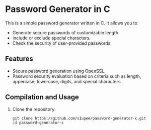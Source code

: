 # Password Generator in C

This is a simple password generator written in C. It allows you to:
- Generate secure passwords of customizable length.
- Include or exclude special characters.
- Check the security of user-provided passwords.

## Features
- Secure password generation using OpenSSL.
- Password security evaluation based on criteria such as length, uppercase, lowercase, digits, and special characters.

## Compilation and Usage
1. Clone the repository:
   ```bash
   git clone https://github.com/s1upee/password-generator-c.git
   cd password-generator-c